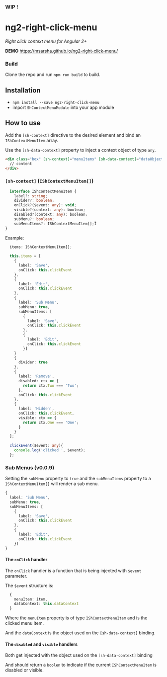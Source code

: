 ### WIP !

# ng2-right-click-menu
_Right click context menu for Angular 2+_

__DEMO__ https://msarsha.github.io/ng2-right-click-menu/

### Build
Clone the repo and run `npm run build` to build.

## Installation

- `npm install --save ng2-right-click-menu`
- import `ShContextMenuModule` into your app module


## How to use

Add the `[sh-context]` directive to the desired element and bind an `IShContextMenuItem` array.

Use the `[sh-data-context]` property to inject a context object of type `any`.

````html
<div class="box" [sh-context]="menuItems" [sh-data-context]="dataObject">
  // content
</div>
````

### `[sh-context]` (`IShContextMenuItem[]`)

````typescript
  interface IShContextMenuItem {
    label?: string;
    divider?: boolean;
    onClick?($event: any): void;
    visible?(context: any): boolean;
    disabled?(context: any): boolean;
    subMenu?: boolean;
    subMenuItems?: IShContextMenuItem[];Ï
}
````

Example:

````typescript
  items: IShContextMenuItem[];
  
  this.items = [
    {
      label: 'Save',
      onClick: this.clickEvent
    },
    {
      label: 'Edit',
      onClick: this.clickEvent
    },
    {
      label: 'Sub Menu',
      subMenu: true,
      subMenuItems: [
        {
          label: 'Save',
          onClick: this.clickEvent
        },
        {
          label: 'Edit',
          onClick: this.clickEvent
        }]
    }
    {
      divider: true
    },
    {
      label: 'Remove',
      disabled: ctx => {
        return ctx.Two === 'Two';
      },
      onClick: this.clickEvent
    },
    {
      label: 'Hidden',
      onClick: this.clickEvent,
      visible: ctx => {
        return ctx.One === 'One';
      }
    }
  ];
  
  clickEvent($event: any){
    console.log('clicked ', $event);
  };
````

### Sub Menus (v0.0.9)

Setting the `subMenu` property to `true` and the `subMenuItems` property to a `IShContextMenuItem[]` will render a sub menu.

````typescript
{
  label: 'Sub Menu',
  subMenu: true,
  subMenuItems: [
    {
      label: 'Save',
      onClick: this.clickEvent
    },
    {
      label: 'Edit',
      onClick: this.clickEvent
    }]
}
````

#### The `onClick` handler

The `onClick` handler is a function that is being injected with `$event` parameter.

The `$event` structure is:

````typescript
  {
    menuItem: item,
    dataContext: this.dataContext
  }
````

Where the `menuItem` property is of type `IShContextMenuItem` and is the clicked menu item.

And the `dataContext` is the object used on the `[sh-data-context]` binding.


#### The `disabled` and `visible` handlers

Both get injected with the object used on the `[sh-data-context]` binding

And should return a `boolen` to indicate if the current `IShContextMenuItem` is disabled or visible.
